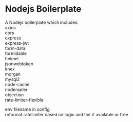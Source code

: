 # Nodejs Boilerplate

A Nodejs boilerplate which includes:  
axios  
cors  
express  
express-jwt  
form-data  
formidable  
helmet  
jsonwebtoken  
knex  
morgan  
mysql2  
node-cache  
nodemailer  
objection  
rate-limiter-flexible  


env filename  in config  
reformat ratelimiter nased on login and tier if available or free  

